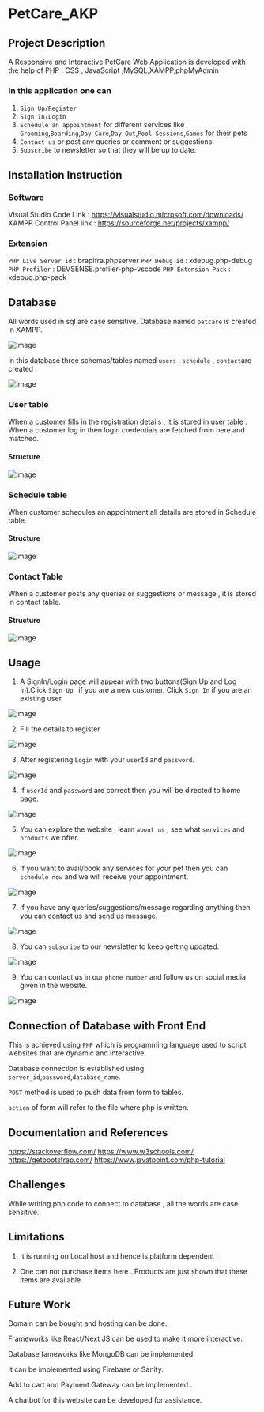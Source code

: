 # PetCare_AKP
## Project Description 
A Responsive and Interactive PetCare Web Application is developed with the help of PHP , CSS , JavaScript ,MySQL,XAMPP,phpMyAdmin

### In this application one can 
1. `Sign Up/Register`
2. `Sign In/Login`
3. `Schedule an appointment` for different services like
`Grooming`,`Boarding`,`Day Care`,`Day Out`,`Pool Sessions`,`Games` for their pets
4. `Contact us` or post any queries or comment or suggestions.
5. `Subscribe` to newsletter so that they will be up to date.

## Installation Instruction 
### Software
Visual Studio Code Link :  https://visualstudio.microsoft.com/downloads/
XAMPP Control Panel link : https://sourceforge.net/projects/xampp/

### Extension
`PHP Live Server id` : brapifra.phpserver   `PHP Debug id` : xdebug.php-debug   `PHP Profiler` : DEVSENSE.profiler-php-vscode   `PHP Extension Pack` : xdebug.php-pack    

## Database 
All words used in sql are case sensitive.
Database named `petcare` is created in XAMPP.

![image](https://user-images.githubusercontent.com/104623412/229782540-cf670214-0aac-4eca-90ce-13f6fe06ff8d.png)

In this database three schemas/tables named `users` , `schedule` , `contact`are created :

![image](https://user-images.githubusercontent.com/104623412/229783237-8956616d-b2c2-4619-b616-9c81e2b0cd5b.png)

### User table 
When a customer fills in the registration details , it is stored in user table . When a customer log in then login credentials are fetched from here and matched.

#### Structure 

![image](https://user-images.githubusercontent.com/104623412/229784036-72934679-174e-47ee-9009-20b5d6cb01dd.png)

### Schedule table
When customer schedules an appointment all details are stored in Schedule table.

#### Structure

![image](https://user-images.githubusercontent.com/104623412/229785383-de201df8-8bd7-4f97-ae96-b840392657ea.png)

### Contact Table
When a customer posts any queries or suggestions or message , it is stored in contact table.

#### Structure

![image](https://user-images.githubusercontent.com/104623412/229785707-8f7e8ca1-bc0d-4b0e-a8f2-fd9a168aad51.png)

## Usage
1. A SignIn/Login page will appear with two buttons(Sign Up and Log In).Click `Sign Up ` if you are a new customer. Click `Sign In` if you are an existing user.

![image](https://user-images.githubusercontent.com/104623412/229796592-d45271ae-7651-465a-9095-9331e0073578.png)

2. Fill the details to register

![image](https://user-images.githubusercontent.com/104623412/229796747-16de6145-e80a-4969-a45f-42b8a930bc3b.png)

3. After registering `Login` with your `userId` and `password`.

![image](https://user-images.githubusercontent.com/104623412/229796947-c43084b8-6d5b-446e-9d7c-ff08322180b2.png)

4. If `userId` and `password` are correct then you will be directed to home page.

![image](https://user-images.githubusercontent.com/104623412/229797827-13c97392-f5a1-4c1c-8778-ecde805ba887.png)


5. You can explore the website , learn `about us` , see what `services` and `products` we offer.

![image](https://user-images.githubusercontent.com/104623412/229798099-32c41f50-3255-470c-9d13-c9d8c53bc8b6.png)

6. If you want to avail/book any services for your pet then you can `schedule now` and we will receive your appointment.

![image](https://user-images.githubusercontent.com/104623412/229798761-1d98583e-7bbd-4fff-8d50-e66ea448bcda.png)

7. If you have any queries/suggestions/message regarding anything then you can contact us and send us message.

![image](https://user-images.githubusercontent.com/104623412/229798540-ee89e602-ad8b-4c5f-8dce-d7bf4c96df36.png)

8. You can `subscribe` to our newsletter to keep getting updated.

![image](https://user-images.githubusercontent.com/104623412/229798422-dc5b20c4-40fe-4eb3-9f9e-90bc66ddb9ec.png)

9. You can contact us in our `phone number` and follow us on social media given in the website.

![image](https://user-images.githubusercontent.com/104623412/229798307-9091ec4e-b87d-454d-93f0-e3f3a15a0065.png)



## Connection of Database with Front End
This is achieved using `PHP` which is programming language used to script websites that are dynamic and interactive.

Database connection is established using `server_id`,`password`,`database_name`.

`POST` method is used to push data from form to tables.

`action` of form will refer to the file where php is written.

## Documentation and References
https://stackoverflow.com/ 
https://www.w3schools.com/
https://getbootstrap.com/
https://www.javatpoint.com/php-tutorial

## Challenges

While writing php code to connect to database , all the words are case sensitive.

## Limitations
1. It is running on Local host and hence is platform dependent . 

2. One can not purchase items here . Products are just shown that these items are available. 

## Future Work

Domain can be bought and hosting can be done. 

Frameworks like React/Next JS can be used to make it more interactive.

Database fameworks like MongoDB can be implemented.

It can be implemented using Firebase or Sanity.

Add to cart and Payment Gateway can be implemented . 

A chatbot for this website can be developed for assistance.















